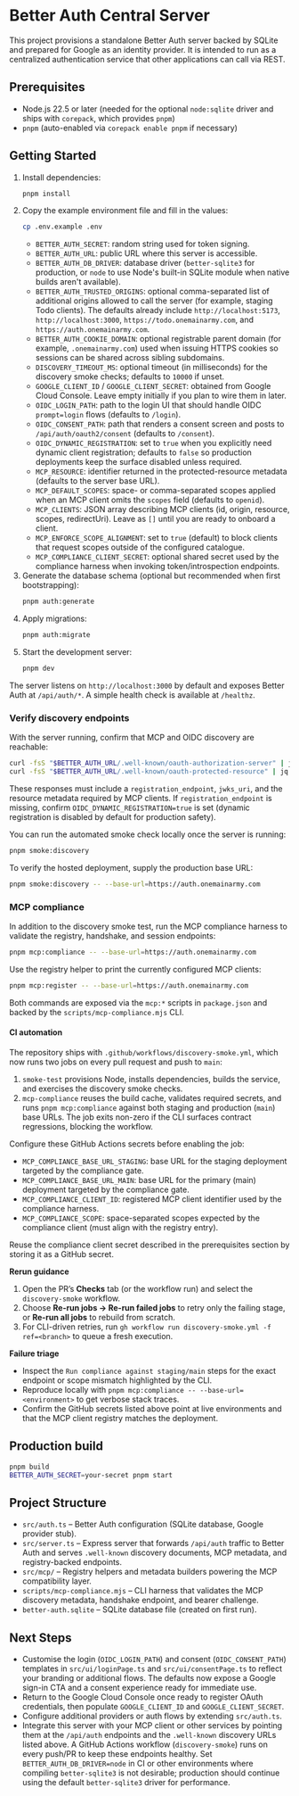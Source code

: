 # Better Auth Central Server

This project provisions a standalone Better Auth server backed by SQLite and prepared for Google as an identity provider. It is intended to run as a centralized authentication service that other applications can call via REST.

## Prerequisites

- Node.js 22.5 or later (needed for the optional `node:sqlite` driver and ships with `corepack`, which provides `pnpm`)
- `pnpm` (auto-enabled via `corepack enable pnpm` if necessary)

## Getting Started

1. Install dependencies:
   ```bash
   pnpm install
   ```
2. Copy the example environment file and fill in the values:
   ```bash
   cp .env.example .env
   ```
   - `BETTER_AUTH_SECRET`: random string used for token signing.
   - `BETTER_AUTH_URL`: public URL where this server is accessible.
   - `BETTER_AUTH_DB_DRIVER`: database driver (`better-sqlite3` for production, or `node` to use Node's built-in SQLite module when native builds aren't available).
   - `BETTER_AUTH_TRUSTED_ORIGINS`: optional comma-separated list of additional origins allowed to call the server (for example, staging Todo clients). The defaults already include `http://localhost:5173`, `http://localhost:3000`, `https://todo.onemainarmy.com`, and `https://auth.onemainarmy.com`.
   - `BETTER_AUTH_COOKIE_DOMAIN`: optional registrable parent domain (for example, `.onemainarmy.com`) used when issuing HTTPS cookies so sessions can be shared across sibling subdomains.
   - `DISCOVERY_TIMEOUT_MS`: optional timeout (in milliseconds) for the discovery smoke checks; defaults to `10000` if unset.
   - `GOOGLE_CLIENT_ID` / `GOOGLE_CLIENT_SECRET`: obtained from Google Cloud Console. Leave empty initially if you plan to wire them in later.
   - `OIDC_LOGIN_PATH`: path to the login UI that should handle OIDC `prompt=login` flows (defaults to `/login`).
   - `OIDC_CONSENT_PATH`: path that renders a consent screen and posts to `/api/auth/oauth2/consent` (defaults to `/consent`).
   - `OIDC_DYNAMIC_REGISTRATION`: set to `true` when you explicitly need dynamic client registration; defaults to `false` so production deployments keep the surface disabled unless required.
   - `MCP_RESOURCE`: identifier returned in the protected-resource metadata (defaults to the server base URL).
   - `MCP_DEFAULT_SCOPES`: space- or comma-separated scopes applied when an MCP client omits the `scopes` field (defaults to `openid`).
   - `MCP_CLIENTS`: JSON array describing MCP clients (id, origin, resource, scopes, redirectUri). Leave as `[]` until you are ready to onboard a client.
   - `MCP_ENFORCE_SCOPE_ALIGNMENT`: set to `true` (default) to block clients that request scopes outside of the configured catalogue.
   - `MCP_COMPLIANCE_CLIENT_SECRET`: optional shared secret used by the compliance harness when invoking token/introspection endpoints.
3. Generate the database schema (optional but recommended when first bootstrapping):
   ```bash
   pnpm auth:generate
   ```
4. Apply migrations:
   ```bash
   pnpm auth:migrate
   ```
5. Start the development server:
   ```bash
   pnpm dev
   ```

The server listens on `http://localhost:3000` by default and exposes Better Auth at `/api/auth/*`. A simple health check is available at `/healthz`.

### Verify discovery endpoints

With the server running, confirm that MCP and OIDC discovery are reachable:

```bash
curl -fsS "$BETTER_AUTH_URL/.well-known/oauth-authorization-server" | jq
curl -fsS "$BETTER_AUTH_URL/.well-known/oauth-protected-resource" | jq
```

These responses must include a `registration_endpoint`, `jwks_uri`, and the resource metadata required by MCP clients. If `registration_endpoint` is missing, confirm `OIDC_DYNAMIC_REGISTRATION=true` is set (dynamic registration is disabled by default for production safety).

You can run the automated smoke check locally once the server is running:

```bash
pnpm smoke:discovery
```

To verify the hosted deployment, supply the production base URL:

```bash
pnpm smoke:discovery -- --base-url=https://auth.onemainarmy.com
```

### MCP compliance

In addition to the discovery smoke test, run the MCP compliance harness to validate the registry, handshake, and session endpoints:

```bash
pnpm mcp:compliance -- --base-url=https://auth.onemainarmy.com
```

Use the registry helper to print the currently configured MCP clients:

```bash
pnpm mcp:register -- --base-url=https://auth.onemainarmy.com
```

Both commands are exposed via the `mcp:*` scripts in `package.json` and backed by the `scripts/mcp-compliance.mjs` CLI.

#### CI automation

The repository ships with `.github/workflows/discovery-smoke.yml`, which now runs two jobs on every pull request and push to `main`:

1. `smoke-test` provisions Node, installs dependencies, builds the service, and exercises the discovery smoke checks.
2. `mcp-compliance` reuses the build cache, validates required secrets, and runs `pnpm mcp:compliance` against both staging and production (`main`) base URLs. The job exits non-zero if the CLI surfaces contract regressions, blocking the workflow.

Configure these GitHub Actions secrets before enabling the job:

- `MCP_COMPLIANCE_BASE_URL_STAGING`: base URL for the staging deployment targeted by the compliance gate.
- `MCP_COMPLIANCE_BASE_URL_MAIN`: base URL for the primary (main) deployment targeted by the compliance gate.
- `MCP_COMPLIANCE_CLIENT_ID`: registered MCP client identifier used by the compliance harness.
- `MCP_COMPLIANCE_SCOPE`: space-separated scopes expected by the compliance client (must align with the registry entry).

Reuse the compliance client secret described in the prerequisites section by storing it as a GitHub secret.

**Rerun guidance**

1. Open the PR’s **Checks** tab (or the workflow run) and select the `discovery-smoke` workflow.
2. Choose **Re-run jobs → Re-run failed jobs** to retry only the failing stage, or **Re-run all jobs** to rebuild from scratch.
3. For CLI-driven retries, run `gh workflow run discovery-smoke.yml -f ref=<branch>` to queue a fresh execution.

**Failure triage**

- Inspect the `Run compliance against staging/main` steps for the exact endpoint or scope mismatch highlighted by the CLI.
- Reproduce locally with `pnpm mcp:compliance -- --base-url=<environment>` to get verbose stack traces.
- Confirm the GitHub secrets listed above point at live environments and that the MCP client registry matches the deployment.

## Production build

```bash
pnpm build
BETTER_AUTH_SECRET=your-secret pnpm start
```

## Project Structure

- `src/auth.ts` – Better Auth configuration (SQLite database, Google provider stub).
- `src/server.ts` – Express server that forwards `/api/auth` traffic to Better Auth and serves `.well-known` discovery documents, MCP metadata, and registry-backed endpoints.
- `src/mcp/` – Registry helpers and metadata builders powering the MCP compatibility layer.
- `scripts/mcp-compliance.mjs` – CLI harness that validates the MCP discovery metadata, handshake endpoint, and bearer challenge.
- `better-auth.sqlite` – SQLite database file (created on first run).

## Next Steps

- Customise the login (`OIDC_LOGIN_PATH`) and consent (`OIDC_CONSENT_PATH`) templates in `src/ui/loginPage.ts` and `src/ui/consentPage.ts` to reflect your branding or additional flows. The defaults now expose a Google sign-in CTA and a consent experience ready for immediate use.
- Return to the Google Cloud Console once ready to register OAuth credentials, then populate `GOOGLE_CLIENT_ID` and `GOOGLE_CLIENT_SECRET`.
- Configure additional providers or auth flows by extending `src/auth.ts`.
- Integrate this server with your MCP client or other services by pointing them at the `/api/auth` endpoints and the `.well-known` discovery URLs listed above. A GitHub Actions workflow (`discovery-smoke`) runs on every push/PR to keep these endpoints healthy. Set `BETTER_AUTH_DB_DRIVER=node` in CI or other environments where compiling `better-sqlite3` is not desirable; production should continue using the default `better-sqlite3` driver for performance.
